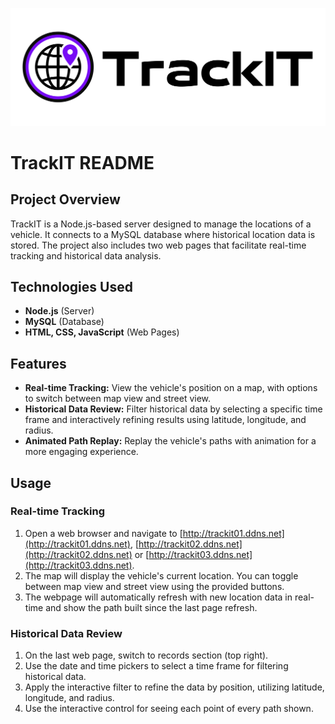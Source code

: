 ![Trackit](public/media/TrackIt.svg)

# TrackIT README

## Project Overview

TrackIT is a Node.js-based server designed to manage the locations of a vehicle. It connects to a MySQL database where historical location data is stored. The project also includes two web pages that facilitate real-time tracking and historical data analysis.

## Technologies Used

- **Node.js** (Server)
- **MySQL** (Database)
- **HTML, CSS, JavaScript** (Web Pages)

## Features

- **Real-time Tracking:** View the vehicle's position on a map, with options to switch between map view and street view.
- **Historical Data Review:** Filter historical data by selecting a specific time frame and interactively refining results using latitude, longitude, and radius.
- **Animated Path Replay:** Replay the vehicle's paths with animation for a more engaging experience.

## Usage

### Real-time Tracking

1. Open a web browser and navigate to [http://trackit01.ddns.net](http://trackit01.ddns.net), [http://trackit02.ddns.net](http://trackit02.ddns.net) or [http://trackit03.ddns.net](http://trackit03.ddns.net).
2. The map will display the vehicle's current location. You can toggle between map view and street view using the provided buttons.
3. The webpage will automatically refresh with new location data in real-time and show the path built since the last page refresh.

### Historical Data Review

1. On the last web page, switch to records section (top right).
2. Use the date and time pickers to select a time frame for filtering historical data.
3. Apply the interactive filter to refine the data by position, utilizing latitude, longitude, and radius.
4. Use the interactive control for seeing each point of every path shown.

